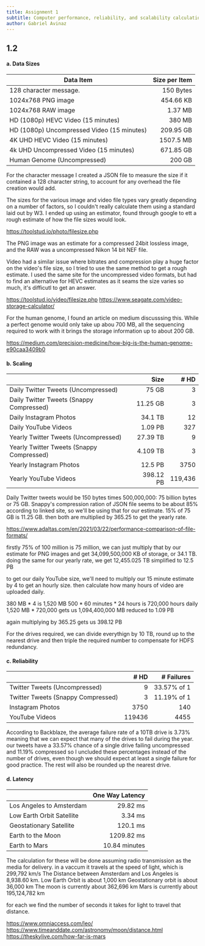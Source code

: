 ```yaml
---
title: Assignment 1
subtitle: Computer performance, reliability, and scalability calculation
author: Gabriel Avinaz
---
```


## 1.2 

#### a. Data Sizes

| Data Item                                  | Size per Item | 
|--------------------------------------------|--------------:|
| 128 character message.                     | 150 Bytes     |
| 1024x768 PNG image                         | 454.66 KB     |
| 1024x768 RAW image                         | 1.37 MB       | 
| HD (1080p) HEVC Video (15 minutes)         | 380 MB        |
| HD (1080p) Uncompressed Video (15 minutes) | 209.95 GB     |
| 4K UHD HEVC Video (15 minutes)             | 1507.5 MB     |
| 4k UHD Uncompressed Video (15 minutes)     | 671.85 GB     |
| Human Genome (Uncompressed)                | 200 GB        |

For the character message I created a JSON file to measure the size if it contained a 128 character string, to account for any overhead the file creation would add.

The sizes for the various image and video file types vary greatly depending on a number of factors, so I couldn't really calculate them using a standard laid out by W3.  I ended up using an estimator, found through google to ett a rough estimate of how the file sizes would look.

https://toolstud.io/photo/filesize.php

The PNG image was an estimate for a compressed 24bit lossless image, and the RAW was a uncompressed Nikon 14 bit NEF file.

Video had a similar issue where bitrates and compression play a huge factor on the video's file size, so I tried to use the same method to get a rough estimate.  I used the same site for the uncompressed video formats, but had to find an alternative for HEVC estimates as it seams the size varies so much, it's difficutl to get an answer.

https://toolstud.io/video/filesize.php
https://www.seagate.com/video-storage-calculator/

For the human genome, I found an article on medium discusssing this.  While a perfect genome would only take up abou 700 MB, all the sequencing required to work with it brings the storage information up to about 200 GB.

https://medium.com/precision-medicine/how-big-is-the-human-genome-e90caa3409b0

#### b. Scaling

|                                           |  Size      |   # HD  | 
|-------------------------------------------|-----------:|--------:| 
| Daily Twitter Tweets (Uncompressed)       |  75 GB     |       3 |
| Daily Twitter Tweets (Snappy Compressed)  |  11.25 GB  |       3 |
| Daily Instagram Photos                    |  34.1 TB   |      12 |
| Daily YouTube Videos                      |  1.09 PB   |     327 |
| Yearly Twitter Tweets (Uncompressed)      |  27.39 TB  |       9 |
| Yearly Twitter Tweets (Snappy Compressed) |  4.109 TB  |       3 |
| Yearly Instagram Photos                   |  12.5 PB   |    3750 |
| Yearly YouTube Videos                     |  398.12 PB | 119,436 |

Daily Twitter tweets would be 150 bytes times 500,000,000: 75 billion bytes or 75 GB.
Snappy's compression ration of JSON file seems to be about 85% according to linked site, so we'll be using that for our estimate.
15% of 75 GB is 11.25 GB. then both are multiplied by 365.25 to get the yearly rate.

https://www.adaltas.com/en/2021/03/22/performance-comparison-of-file-formats/

firstly 75% of 100 million is 75 million, we can just multiply that by our estimate for PNG images and get 34,099,500,000 KB of storage, or 34.1 TB. doing the same for our yearly rate, we get 12,455.025 TB simplified to 12.5 PB

to get our daily YouTube size, we'll need to multiply our 15 minute estimate by 4 to get an hourly size. then calculate how many hours of video are uploaded daily.

380 MB * 4 is 1,520 MB
500 * 60 minutes * 24 hours is 720,000 hours daily
1,520 MB * 720,000 gets us 1,094,400,000 MB reduced to 1.09 PB

again multiplying by 365.25 gets us 398.12 PB

For the drives required, we can divide everythign by 10 TB, round up to the nearest drive and then triple the required number to compensate for HDFS redundancy. 

#### c. Reliability
|                                    |  # HD  | # Failures  |
|------------------------------------|-------:|------------:|
| Twitter Tweets (Uncompressed)      |      9 | 33.57% of 1 |
| Twitter Tweets (Snappy Compressed) |      3 | 11.19% of 1 |
| Instagram Photos                   |   3750 |         140 |
| YouTube Videos                     | 119436 |        4455 |


According to Backblaze, the average failure rate of a 10TB drive is 3.73% meaning that we can expect that many of the drives to fail during the year.
our tweets have a 33.57% chance of a single drive failing uncompressed and 11.19% compressed so I uncluded these percentages instead of the number of drives, even though we should expect at least a single failure for good practice. The rest will also be rounded up the nearest drive.



#### d. Latency

|                           | One Way Latency      |
|---------------------------|---------------------:|
| Los Angeles to Amsterdam  | 29.82 ms             |
| Low Earth Orbit Satellite | 3.34 ms              |
| Geostationary Satellite   | 120.1 ms             |
| Earth to the Moon         | 1209.82 ms           |
| Earth to Mars             | 10.84 minutes        | 


The calculation for these will be done assuming radio transmission as the media for delivery.  in a vaccum it travels at the speed of light, which is 299,792 km/s
The Distance between Amsterdam and Los Angeles is 8,938.60 km.
Low Earth Orbit is about 1,000 km
Geostationary orbit is about 36,000 km
The moon is currently about 362,696 km
Mars is currently about 195,124,782 km

for each we find the number of seconds it takes for light to travel that distance.

https://www.omniaccess.com/leo/
https://www.timeanddate.com/astronomy/moon/distance.html
https://theskylive.com/how-far-is-mars